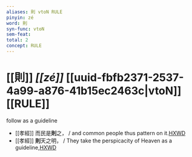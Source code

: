 ```yaml
---
aliases: 則 vtoN RULE
pinyin: zé
word: 則
syn-func: vtoN
sem-feat: 
total: 2
concept: RULE 
---
```

# [[則]] *[[zé]]*  [[uuid-fbfb2371-2537-4a99-a876-41b15ec2463c|vtoN]] [[RULE]]
follow as a guideline
 - [[孝經]] 而民是**則**之， / and common people thus pattern on it.[HXWD](https://hxwd.org/textview.html?location=KR1f0001_tls_007-1a.11)
 - [[孝經]] **則**天之明， / They take the perspicacity of Heaven as a guideline,[HXWD](https://hxwd.org/textview.html?location=KR1f0001_tls_007-1a.12)
